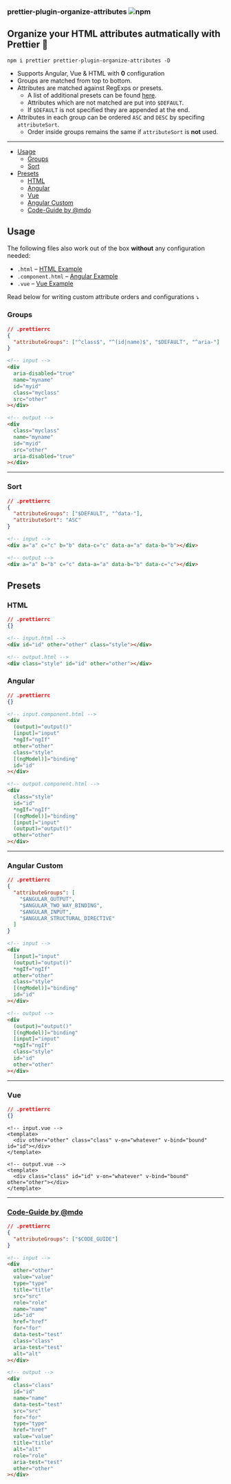 ### prettier-plugin-organize-attributes ![npm](https://img.shields.io/npm/v/prettier-plugin-organize-attributes)

## Organize your HTML attributes autmatically with Prettier 🧼

```
npm i prettier prettier-plugin-organize-attributes -D
```

- Supports Angular, Vue & HTML with **0** configuration
- Groups are matched from top to bottom.
- Attributes are matched against RegExps or presets.
  - A list of additional presets can be found [here](src/presets.ts).
  - Attributes which are not matched are put into `$DEFAULT`.
  - If `$DEFAULT` is not specified they are appended at the end.
- Attributes in each group can be ordered `ASC` and `DESC` by specifing `attributeSort`.
  - Order inside groups remains the same if `attributeSort` is **not** used.

---

- [Usage](#usage)
  - [Groups](#groups)
  - [Sort](#sort)
- [Presets](#presets)
  - [HTML](#html)
  - [Angular](#angular)
  - [Vue](#vue)
  - [Angular Custom](#angular-custom)
  - [Code-Guide by @mdo](#code-guide-by-mdo)

## Usage

The following files also work out of the box **without** any configuration needed:

- `.html` – [HTML Example](#html)
- `.component.html` – [Angular Example](#angular)
- `.vue` – [Vue Example](#vue)

Read below for writing custom attribute orders and configurations ⤵️

### Groups

```json
// .prettierrc
{
  "attributeGroups": ["^class$", "^(id|name)$", "$DEFAULT", "^aria-"]
}
```

```html
<!-- input -->
<div
  aria-disabled="true"
  name="myname"
  id="myid"
  class="myclass"
  src="other"
></div>
```

```html
<!-- output -->
<div
  class="myclass"
  name="myname"
  id="myid"
  src="other"
  aria-disabled="true"
></div>
```

---

### Sort

```json
// .prettierrc
{
  "attributeGroups": ["$DEFAULT", "^data-"],
  "attributeSort": "ASC"
}
```

```html
<!-- input -->
<div a="a" c="c" b="b" data-c="c" data-a="a" data-b="b"></div>
```

```html
<!-- output -->
<div a="a" b="b" c="c" data-a="a" data-b="b" data-c="c"></div>
```

## Presets

### HTML

```json
// .prettierrc
{}
```

```html
<!-- input.html -->
<div id="id" other="other" class="style"></div>
```

```html
<!-- output.html -->
<div class="style" id="id" other="other"></div>
```

### Angular

```json
// .prettierrc
{}
```

```html
<!-- input.component.html -->
<div
  (output)="output()"
  [input]="input"
  *ngIf="ngIf"
  other="other"
  class="style"
  [(ngModel)]="binding"
  id="id"
></div>
```

```html
<!-- output.component.html -->
<div
  class="style"
  id="id"
  *ngIf="ngIf"
  [(ngModel)]="binding"
  [input]="input"
  (output)="output()"
  other="other"
></div>
```

---

### Angular Custom

```json
// .prettierrc
{
  "attributeGroups": [
    "$ANGULAR_OUTPUT",
    "$ANGULAR_TWO_WAY_BINDING",
    "$ANGULAR_INPUT",
    "$ANGULAR_STRUCTURAL_DIRECTIVE"
  ]
}
```

```html
<!-- input -->
<div
  [input]="input"
  (output)="output()"
  *ngIf="ngIf"
  other="other"
  class="style"
  [(ngModel)]="binding"
  id="id"
></div>
```

```html
<!-- output -->
<div
  (output)="output()"
  [(ngModel)]="binding"
  [input]="input"
  *ngIf="ngIf"
  class="style"
  id="id"
  other="other"
></div>
```

---

### Vue

```json
// .prettierrc
{}
```

```vue
<!-- input.vue -->
<template>
  <div other="other" class="class" v-on="whatever" v-bind="bound" id="id"></div>
</template>
```

```vue
<!-- output.vue -->
<template>
  <div class="class" id="id" v-on="whatever" v-bind="bound" other="other"></div>
</template>
```

---

### [Code-Guide by @mdo](https://codeguide.co/#html-attribute-order)

```json
// .prettierrc
{
  "attributeGroups": ["$CODE_GUIDE"]
}
```

```html
<!-- input -->
<div
  other="other"
  value="value"
  type="type"
  title="title"
  src="src"
  role="role"
  name="name"
  id="id"
  href="href"
  for="for"
  data-test="test"
  class="class"
  aria-test="test"
  alt="alt"
></div>
```

```html
<!-- output -->
<div
  class="class"
  id="id"
  name="name"
  data-test="test"
  src="src"
  for="for"
  type="type"
  href="href"
  value="value"
  title="title"
  alt="alt"
  role="role"
  aria-test="test"
  other="other"
></div>
```
